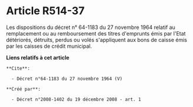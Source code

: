 # Article R514-37

Les dispositions du décret n° 64-1183 du 27 novembre 1964 relatif au remplacement ou au remboursement des titres d'emprunts
émis par l'Etat détériorés, détruits, perdus ou volés s'appliquent aux bons de caisse émis par les caisses de crédit
municipal.

**Liens relatifs à cet article**

	**Cite**:

	  - Décret n°64-1183 du 27 novembre 1964 (V)

	**Créé par**:

	  - Décret n°2008-1402 du 19 décembre 2008 - art. 1
